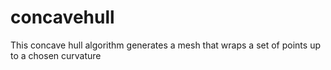 # concavehull
This concave hull algorithm generates a mesh that wraps a set of points up to a chosen curvature
